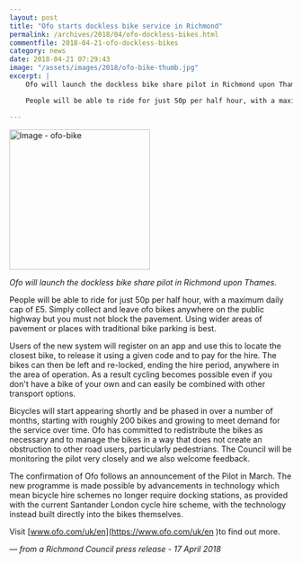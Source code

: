 ```yaml
---
layout: post
title: "Ofo starts dockless bike service in Richmond"
permalink: /archives/2018/04/ofo-dockless-bikes.html
commentfile: 2018-04-21-ofo-dockless-bikes
category: news
date: 2018-04-21 07:29:43
image: "/assets/images/2018/ofo-bike-thumb.jpg"
excerpt: |
    Ofo will launch the dockless bike share pilot in Richmond upon Thames.

    People will be able to ride for just 50p per half hour, with a maximum daily cap of &pound;5. Simply collect and leave ofo bikes anywhere on the public highway but you must not  block the pavement.  Using wider areas of pavement or places with traditional bike parking is best.

---
```

<a href="/assets/images/2018/ofo-bike.jpg" title="Click for a larger image"><img src="/assets/images/2018/ofo-bike-thumb.jpg" width="250" alt="Image - ofo-bike"  class="photo right"/></a>

*Ofo will launch the dockless bike share pilot in Richmond upon Thames.*

People will be able to ride for just 50p per half hour, with a maximum daily cap of &pound;5. Simply collect and leave ofo bikes anywhere on the public highway but you must not  block the pavement.  Using wider areas of pavement or places with traditional bike parking is best.

Users of the new system will register on an app and use this to locate the closest bike, to release it using a given code and to pay for the hire.  The bikes can then be left and re-locked, ending the hire period, anywhere in the area of operation.  As a result cycling becomes possible even if you don't have a bike of your own and can easily be combined with other transport options.

Bicycles will start appearing shortly and be phased in over a number of months, starting with roughly 200 bikes and growing to meet demand for the service over time. Ofo has committed to redistribute the bikes as necessary and to manage the bikes in a way that does not create an obstruction to other road users, particularly pedestrians.  The Council will be monitoring the pilot very closely and we also welcome feedback.

The confirmation of Ofo follows an announcement of the Pilot in March. The new programme is made possible by advancements in technology which mean bicycle hire schemes no longer require docking stations, as provided with the current Santander London cycle hire scheme, with the technology instead built directly into the bikes themselves.

Visit [www.ofo.com/uk/en](https://www.ofo.com/uk/en )to find out more.

<cite>&mdash; from a Richmond Council press release - 17 April 2018</cite>
